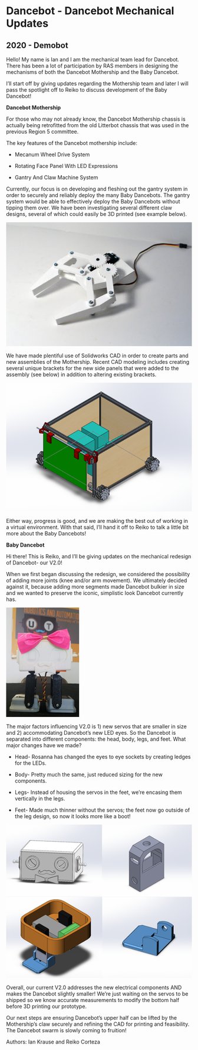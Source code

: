 # Dancebot - Dancebot Mechanical Updates
## 2020 - Demobot

Hello! My name is Ian and I am the mechanical team lead for Dancebot. There has been a lot of participation by RAS members in designing the mechanisms of both the Dancebot Mothership and the Baby Dancebot.

I’ll start off by giving updates regarding the Mothership team and later I will pass the spotlight off to Reiko to discuss development of the Baby Dancebot!

**Dancebot Mothership**

For those who may not already know, the Dancebot Mothership chassis is actually being retrofitted from the old Litterbot chassis that was used in the previous Region 5 committee.

The key features of the Dancebot mothership include:

* Mecanum Wheel Drive System

* Rotating Face Panel With LED Expressions

* Gantry And Claw Machine System

Currently, our focus is on developing and fleshing out the gantry system in order to securely and reliably deploy the many Baby Dancebots. The gantry system would be able to effectively deploy the Baby Dancebots without tipping them over. We have been investigating several different claw designs, several of which could easily be 3D printed (see example below).

![3D Claw Print.](/src/_posts//blog/2020-10-22-dancebot/claw.png)

We have made plentiful use of Solidworks CAD in order to create parts and new assemblies of the Mothership. Recent CAD modeling includes creating several unique brackets for the new side panels that were added to the assembly (see below) in addition to altering existing brackets.

![Mothership SolidWorks.](/src/_posts//blog/2020-10-22-dancebot/mothership.png)

Either way, progress is good, and we are making the best out of working in a virtual environment. With that said, I’ll hand it off to Reiko to talk a little bit more about the Baby Dancebots!

**Baby Dancebot**

Hi there! This is Reiko, and I’ll be giving updates on the mechanical redesign of Dancebot- our V2.0!

When we first began discussing the redesign, we considered the possibility of adding more joints (knee and/or arm movement). We ultimately decided against it, because adding more segments made Dancebot bulkier in size and we wanted to preserve the iconic, simplistic look Dancebot currently has.

![Dancebot.](/src/_posts//blog/2020-10-22-dancebot/dancebot.png)

The major factors influencing V2.0 is 1) new servos that are smaller in size and 2) accommodating Dancebot’s new LED eyes. So the Dancebot is separated into different components: the head, body, legs, and feet. What major changes have we made?

* Head- Rosanna has changed the eyes to eye sockets by creating ledges for the LEDs.

* Body- Pretty much the same, just reduced sizing for the new components.

* Legs- Instead of housing the servos in the feet, we’re encasing them vertically in the legs.

* Feet- Made much thinner without the servos; the feet now go outside of the leg design, so now it looks more like a boot!

![New Dancebot SolidWorks.](/src/_posts//blog/2020-10-22-dancebot/parts.png)

Overall, our current V2.0 addresses the new electrical components AND makes the Dancebot slightly smaller! We’re just waiting on the servos to be shipped so we know accurate measurements to modify the bottom half before 3D printing our prototype.

Our next steps are ensuring Dancebot’s upper half can be lifted by the Mothership’s claw securely and refining the CAD for printing and feasibility. The Dancebot swarm is slowly coming to fruition!

Authors: Ian Krause and Reiko Corteza

